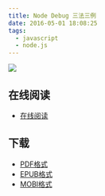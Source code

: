 ```yaml
---
title: Node Debug 三法三例
date: 2016-05-01 18:08:25
tags:
  - javascript
  - node.js
---
```


![](https://ek8whxe.cloudimg.io/s/width/226/https://www.gitbook.com/cover/book/wizardforcel/node-debug-tutorial.jpg)

<!--more-->

## 在线阅读 ##

+ [在线阅读](https://www.gitbook.com/book/wizardforcel/node-debug-tutorial/details)

## 下载 ##

+ [PDF格式](https://www.gitbook.com/download/pdf/book/wizardforcel/node-debug-tutorial)
+ [EPUB格式](https://www.gitbook.com/download/epub/book/wizardforcel/node-debug-tutorial)
+ [MOBI格式](https://www.gitbook.com/download/mobi/book/wizardforcel/node-debug-tutorial)
